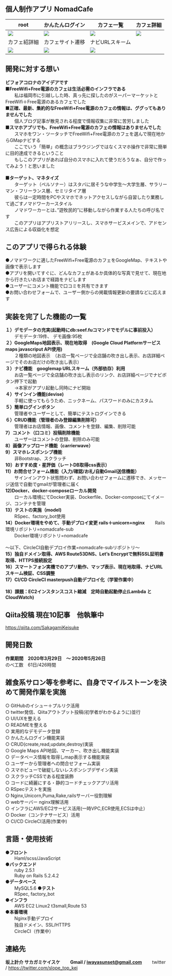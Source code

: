 **個人制作アプリ NomadCafe**
----------

|root|かんたんログイン|カフェ一覧|カフェ詳細|
|---|---|---|---|
|![](https://user-images.githubusercontent.com/60636597/82975335-17ab0f80-a017-11ea-82f6-2ed8f5df1161.PNG)|![](https://user-images.githubusercontent.com/60636597/82975362-2bef0c80-a017-11ea-84f1-188202c066eb.PNG)|![](https://user-images.githubusercontent.com/60636597/82975390-4628ea80-a017-11ea-86f5-dabf1d11f84e.PNG)|![](https://user-images.githubusercontent.com/60636597/82975443-66f14000-a017-11ea-84fa-caddfd97815b.PNG)|  
|カフェ紹詳細|カフェサイト遷移|ナビURLスキーム|
|![](https://user-images.githubusercontent.com/60636597/82976519-42e32e00-a01a-11ea-99a4-16082d065a38.PNG)|![](https://user-images.githubusercontent.com/60636597/82976951-6bb7f300-a01b-11ea-95ed-8dea15efef2f.PNG)|![](https://user-images.githubusercontent.com/60636597/82977033-9d30be80-a01b-11ea-8683-0223d23f1531.PNG)|  


**開発に対する想い**
----------
**ビフォアコロナのアイデアです<br>**
**■FreeWifi+Free電源のカフェは生活必需のインフラである<br>**
&emsp;&emsp;私は福岡市に引越しした時、真っ先に探したのがスーパーマーケットとFreeWifi＋Free電源のあるカフェでした<br>
**■正確、最新、集約的なFreeWifi+Free電源のカフェの情報は、ググってもありませんでした<br>**
&emsp;&emsp;個人ブログ記事が散見される程度で情報収集に非常に苦労しました<br>
**■スマホアプリでも、FreeWifi+Free電源のカフェの情報はありませんでした<br>**
&emsp;&emsp;スマホをワン・ツータッチでFreeWifi+Free電源のカフェを選んで現在地からGMapナビする<br>
&emsp;&emsp;ここでいう「簡単」の概念はブラウジングではなくスマホ操作で非常に簡単に目的達成できるということ<br>
&emsp;&emsp;もしこのアプリがあれば自分のスマホに入れて使うだろうなぁ、自分で作ってみよう！と思いました<br><br>
**■ターゲット、マネタイズ<br>**
&emsp;&emsp;ターゲット（ペルソナー）はスタバに居そうな中学生〜大学生層、サラリーマン・フリーランス層、セミリタイア層<br>
&emsp;&emsp;彼らは一定時間をPCやスマホでネットアクセスしながら自習したり業務して過ごすノマドワーカースタイル<br>
&emsp;&emsp;ノマドワーカーとは、”遊牧民的”に移動しながら作業する人たちの呼び名です<br>
&emsp;&emsp;このアプリはアプリストアリリースし、スマホサービスメインで、アドセンス広告による収益化を想定<br>

**このアプリで得られる体験**
----------
●ノマドワークに適したFreeWifi+Free電源のカフェをGoogleMap、テキストや画像で表示します<br>
●アプリを開いてすぐに、どんなカフェがあるか具体的な写真で見せて、現在地から行きたいお店まで経路をナビします <br> 
●ユーザーにコメント機能で口コミを共有できます<br>
●お問い合わせフォームで、ユーザー側からの掲載情報更新の要請などに応えます<br>

**実装を完了した機能の一覧**
----------
**１）デモデータの充実(起動時にdb:seef.fuコマンドでモデルに事前投入）<br>**
&emsp;&emsp;デモデータ:19件、 デモ画像:95枚<br>
**２）GoogleMaps地図表示、現在地取得　(Google Cloud Platformサービス maps javascriput API使用) <br>**
&emsp;&emsp;２種類の地図表示　（お店一覧ページで全店舗の吹き出し表示、お店詳細ページでそのお店だけの吹き出し表示）<br>
**３）ナビ機能　googlemap URLスキーム（外部依存）利用 <br>**
&emsp;&emsp;お店一覧ページで全店舗の吹き出し表示のリンク、お店詳細ページでナビボタン押下で起動 <br>
&emsp;&emsp;→本家がアプリ起動し同時にナビ開始<br>
**４）サインイン機能(devise) <br>**
&emsp;&emsp;手軽に使ってもらうため、ニックネーム、パスワードのみにカスタム <br>
**５）簡単ログインボタン <br>**
&emsp;&emsp;管理者やユーザーとして、簡単にテストログインできる  <br>
**６）CRUD機能（管理者のみ登録編集削除可） <br>**
&emsp;&emsp;管理者はお店情報、画像、コメントを登録、編集、削除可能 <br>
**7）コメント（口コミ）投稿削除機能<br>**
&emsp;&emsp;ユーザーはコメントの登録、削除のみ可能<br>
**8）画像アップロード機能（carrierwave）<br>**
**9）スマホレスポンシブ機能  <br>**
&emsp;&emsp;非Bootstrap、スクラッチ <br>
**10）おすすめ度・星評価（レートDB取得css表示）  <br>**
**11）お問合せフォーム機能（入力/確認/お礼/自動Gmail送信機能）<br>**
&emsp;&emsp;サインインアウト状態問わず、お問い合わせフォームに遷移でき、メッセージ送信で自動でgmailが管理者に届く <br>
**12)Docker、docker-composeローカル開発<br>**
&emsp;&emsp;ローカル環境にてDocker実装、Dockerfile、Docker-composeにてイメージ、コンテナを管理<br>
**13）テストの実施（model)<br>**
&emsp;&emsp;RSpec、factory_bot使用<br>
**14）Docker環境をやめて、手動デプロイ変更 rails＋unicorn+nginx**
&emsp;&emsp;Rails環境リポジトリ=nomadcafe-sub<br>
&emsp;&emsp;Docker環境リポジトリ=nomadcafe<br><br>
〜以下、CircleCI自動デプロイ作業=nomadcafe-subリポジトリ〜<br>
**15）独自ドメイン取得、AWS Route53DNS、Let’s Encryptで無料SSL証明書取得、HTTPS接続設定**<br>
**16）スマートフォン実機でのアプリ動作、マップ表示、現在地取得、ナビURLスキーム検証、CSS調整**<br>
**17）CI/CD CircleCI masterpush自動デプロイ化（学習作業中）**<br><br>
**18）課題：EC2インスタンスコスト縮減　定時自動起動停止(Lambda とCloudWatch)** <br>
 
**Qiita投稿 現在10記事　他執筆中**
----------    
https://qiita.com/SakagamiKeisuke

**開発日数**
----------
**作業期間　2020年3月29日　〜 2020年5月26日<br>**
のべ工数　61日/426時間 <br>


**雑食系サロン等を参考に、自身でマイルストーンを決めて開発作業を実施**
------------------------------
○ GitHubのイシュー＋プルリク活用<br>
○ twitter発信、Qiitaアウトプット投稿(初学者がわかるように)並行<br>
○ UI/UXを整える<br>
○ READMEを整える<br>
○ 実用的なデモデータ登録<br>
○ かんたんログイン機能実装<br>
○ CRUD(create,read,update,destroy)実装<br>
○ Google Maps API地図、マーカー、吹き出し機能実装<br>
○ データベース情報を取得しmap表示する機能実装<br>
○ ユーザーから管理者への問合せフォーム実装<br>
○ スマホビューで破綻しないレスポンシブデザイン実装<br>
○ スクラッチCSSである程度装飾<br>
○ コードに綺麗にする・静的コードチェックアプリ活用<br>
○ RSpecテストを実施<br>
○ Nginx,Unicorn,Puma,Rake,railsサーバー役割理解<br>
○ webサーバー nginx理解活用<br>
○ インフラにAWS/EC2サービス活用(一時VPC,ECR使用,ECSは中止）<br>
○ Docker（コンテナサービス）活用<br>
○ CI/CD CircleCI活用(作業中)<br>

**言語・使用技術**
----------
**●フロント<br>**
&emsp;&emsp;Haml/scss/JavaScript<br>
**●バックエンド<br>**
&emsp;&emsp;ruby 2.5.1 <br>
&emsp;&emsp;Ruby on Rails 5.2.4.2<br>
**●データベース<br>**
&emsp;&emsp;MySQL5.6
**●テスト<br>**
&emsp;&emsp;RSpec, factory_bot<br> 
**●インフラ<br>**
&emsp;&emsp;AWS EC2 Linux2 t3small,Route 53 <br>
**●本番環境<br>**
&emsp;&emsp;Nginx手動デプロイ<br>
&emsp;&emsp;独自ドメイン、SSL/HTTPS<br>
&emsp;&emsp;CircleCI（作業中） <br>

**連絡先**
----------
**坂上計介 サカガミケイスケ
&emsp;&emsp;Gmail / iwayasunset@gmail.com** &emsp;&emsp;twitter / https://twitter.com/slope_top_kei
